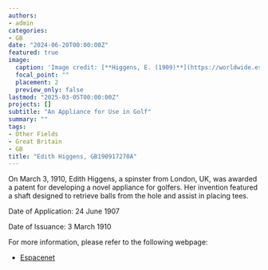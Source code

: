 ```yaml
---
authors:
- admin
categories:
- GB
date: "2024-06-20T00:00:00Z"
featured: true
image:
  caption: 'Image credit: [**Higgens, E. (1909)**](https://worldwide.espacenet.com/patent/search/family/032557159/publication/GB190917270A?q=pn%3DGB190917270A)'
  focal_point: ""
  placement: 2
  preview_only: false
lastmod: "2025-03-05T00:00:00Z"
projects: []
subtitle: "An Appliance for Use in Golf"
summary: ""
tags:
- Other Fields
- Great Britain
- GB
title: "Edith Higgens, GB190917270A"
---
```

On March 3, 1910, Edith Higgens, a spinster from London, UK, was awarded a patent for developing a novel appliance for golfers. Her invention featured a shaft designed to retrieve balls from the hole and assist in placing tees.

Date of Application: 24 June 1907  

Date of Issuance: 3 March 1910

For more information, please refer to the following webpage: 

- [Espacenet](https://worldwide.espacenet.com/patent/search/family/032557159/publication/GB190917270A?q=pn%3DGB190917270A)